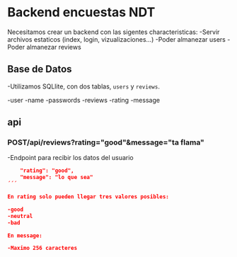 # Backend encuestas NDT

Necesitamos crear un backend con las sigentes characteristicas:
-Servir archivos estaticos (index, login, vizualizaciones...)
-Poder almanezar users
-Poder almanezar reviews

## Base de Datos

-Utilizamos SQLlite, con dos tablas, `users` y `reviews`.

-user
    -name
    -passwords
-reviews
    -rating
    -message


## api

### POST/api/reviews?rating="good"&message="ta flama"

-Endpoint para recibir los datos del usuario

```json
    "rating": "good",
    "message": "lo que sea"
´´´

En rating solo pueden llegar tres valores posibles:

-good
-neutral
-bad

En message:

-Maximo 256 caracteres
